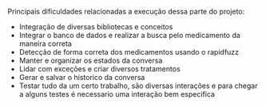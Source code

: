 Principais dificuldades relacionadas a execução dessa parte do projeto:

- Integração de diversas bibliotecas e conceitos
- Integrar o banco de dados e realizar a busca pelo medicamento da maneira correta
- Detecção de forma correta dos medicamentos usando o rapidfuzz
- Manter e organizar os estados da conversa
- Lidar com exceções e criar diversos tratamentos
- Gerar e salvar o historico da conversa
- Testar tudo da um certo trabalho, são diversas interações e para chegar a alguns testes é necessario uma interação bem especifica
